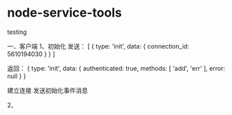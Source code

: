 # node-service-tools
testing

一、客户端
1、初始化
发送：
[ { type: 'init', data: { connection_id: 5610194030 } } ]

返回：
{ type: 'init',
  data: { authenticated: true, methods: [ 'add', 'err' ], error: null } }

建立连接
发送初始化事件消息

2、